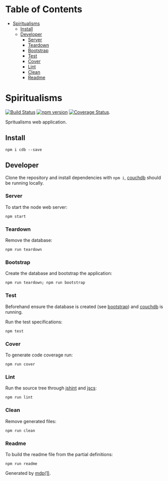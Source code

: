 Table of Contents
=================

* [Spiritualisms](#spiritualisms)
  * [Install](#install)
  * [Developer](#developer)
    * [Server](#server)
    * [Teardown](#teardown)
    * [Bootstrap](#bootstrap)
    * [Test](#test)
    * [Cover](#cover)
    * [Lint](#lint)
    * [Clean](#clean)
    * [Readme](#readme)

Spiritualisms
=============

[<img src="https://travis-ci.org/tmpfs/spiritualisms.svg" alt="Build Status">](https://travis-ci.org/tmpfs/spiritualisms)
[<img src="http://img.shields.io/npm/v/spiritualisms.svg" alt="npm version">](https://npmjs.org/package/spiritualisms)
[<img src="https://coveralls.io/repos/tmpfs/spiritualisms/badge.svg?branch=master&service=github&v=1" alt="Coverage Status">](https://coveralls.io/github/tmpfs/spiritualisms?branch=master).

Spritualisms web application.

## Install

```
npm i cdb --save
```

## Developer

Clone the repository and install dependencies with `npm i`, [couchdb](http://couchdb.apache.org) should be running locally.

### Server

To start the node web server:

```
npm start
```

### Teardown

Remove the database:

```
npm run teardown
```

### Bootstrap

Create the database and bootstrap the application: 

```
npm run teardown; npm run bootstrap
```

### Test

Beforehand ensure the database is created (see [bootstrap](#bootstrap)) and [couchdb](http://couchdb.apache.org) is running.

Run the test specifications:

```
npm test
```

### Cover

To generate code coverage run:

```
npm run cover
```

### Lint

Run the source tree through [jshint](http://jshint.com) and [jscs](http://jscs.info):

```
npm run lint
```

### Clean

Remove generated files:

```
npm run clean
```

### Readme

To build the readme file from the partial definitions:

```
npm run readme
```

Generated by [mdp(1)](https://github.com/tmpfs/mdp).

[couchdb]: http://couchdb.apache.org
[node]: http://nodejs.org
[npm]: http://www.npmjs.org
[rlx]: https://github.com/tmpfs/rlx
[jshint]: http://jshint.com
[jscs]: http://jscs.info
